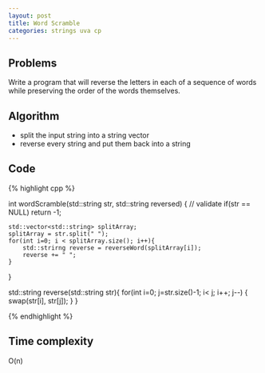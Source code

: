 ```yaml
---
layout: post
title: Word Scramble
categories: strings uva cp
---
```


## Problems
Write a program that will reverse the letters in each of a sequence of words while preserving the order of the words themselves.

## Algorithm
- split the input string into a string vector
- reverse every string and put them back into a string

## Code
{% highlight cpp %}

int wordScramble(std::string str, std::string reversed) {
	// validate
	if(str == NULL) return -1;
	
	std::vector<std::string> splitArray;
	splitArray = str.split(" ");
	for(int i=0; i < splitArray.size(); i++){
		std::strirng reverse = reverseWord(splitArray[i]);
		reverse += " ";
	}
}

std::string reverse(std::string str){
	for(int i=0; j=str.size()-1; i< j; i++; j--) {
		swap(str[i], str[j]);
	}
}

{% endhighlight %}

## Time complexity
O(n)